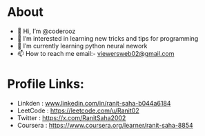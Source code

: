 # About
- 👋 Hi, I’m @coderooz
- 👀 I’m interested in learning new tricks and tips for programming
- 🌱 I’m currently learning python neural nework
- 📫 How to reach me email:- viewersweb02@gmail.com
<!---- 💞️ I’m looking to collaborate on (currently at none) --->

# Profile Links:
- Linkden : www.linkedin.com/in/ranit-saha-b044a6184
- LeetCode : https://leetcode.com/u/Ranit02
- Twitter : https://x.com/RanitSaha2002
- Coursera : https://www.coursera.org/learner/ranit-saha-8854
  
<!---
coderooz/coderooz is a ✨ special ✨ repository because its `README.md` (this file) appears on your GitHub profile.
You can click the Preview link to take a look at your changes.
--->
